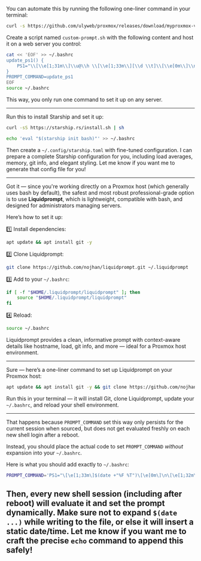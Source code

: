 You can automate this by running the following one-liner command in your terminal:

```bash
curl -s https://github.com/ulyweb/proxmox/releases/download/myproxmox-v1.0.0/custom-prompt.sh | bash
```

Create a script named `custom-prompt.sh` with the following content and host it on a web server you control:

```bash
cat << 'EOF' >> ~/.bashrc
update_ps1() {
    PS1="\\[\\e[1;31m\\]\\u@\\h \\[\\e[1;33m\\][\\d \\t]\\[\\e[0m\\]\\n\\[\\e[1;32m\\]\\w\\[\\e[0m\\] [Load: $(cut -d ' ' -f1 /proc/loadavg)]\\n\\$ "
}
PROMPT_COMMAND=update_ps1
EOF
source ~/.bashrc
```

This way, you only run one command to set it up on any server.


---

Run this to install Starship and set it up:

```bash
curl -sS https://starship.rs/install.sh | sh

echo 'eval "$(starship init bash)"' >> ~/.bashrc
```

Then create a `~/.config/starship.toml` with fine-tuned configuration. I can prepare a complete Starship configuration for you, including load averages, memory, git info, and elegant styling. Let me know if you want me to generate that config file for you!

---

Got it — since you're working directly on a Proxmox host (which generally uses bash by default), the safest and most robust professional-grade option is to use **Liquidprompt**, which is lightweight, compatible with bash, and designed for administrators managing servers.

Here’s how to set it up:

1️⃣ Install dependencies:
```bash
apt update && apt install git -y
```

2️⃣ Clone Liquidprompt:
```bash
git clone https://github.com/nojhan/liquidprompt.git ~/.liquidprompt
```

3️⃣ Add to your `~/.bashrc`:
```bash
if [ -f "$HOME/.liquidprompt/liquidprompt" ]; then
    source "$HOME/.liquidprompt/liquidprompt"
fi
```

4️⃣ Reload:
```bash
source ~/.bashrc
```

Liquidprompt provides a clean, informative prompt with context-aware details like hostname, load, git info, and more — ideal for a Proxmox host environment.

---

Sure — here’s a one-liner command to set up Liquidprompt on your Proxmox host:

```bash
apt update && apt install git -y && git clone https://github.com/nojhan/liquidprompt.git ~/.liquidprompt && echo -e '\nif [ -f "$HOME/.liquidprompt/liquidprompt" ]; then\n    source "$HOME/.liquidprompt/liquidprompt"\nfi' >> ~/.bashrc && source ~/.bashrc
```

Run this in your terminal — it will install Git, clone Liquidprompt, update your `~/.bashrc`, and reload your shell environment.


---


That happens because `PROMPT_COMMAND` set this way only persists for the current session when sourced, but does not get evaluated freshly on each new shell login after a reboot.

Instead, you should place the actual code to set `PROMPT_COMMAND` *without* expansion into your `~/.bashrc`.

Here is what you should add exactly to `~/.bashrc`:

```bash
PROMPT_COMMAND='PS1="\[\e[1;33m\]$(date +"%F %T")\[\e[0m\]\n\[\e[1;32m\]\w | \u\[\e[0m\] "'
```

Then, every new shell session (including after reboot) will evaluate it and set the prompt dynamically. Make sure not to expand `$(date ...)` while writing to the file, or else it will insert a static date/time. Let me know if you want me to craft the precise `echo` command to append this safely!
---
